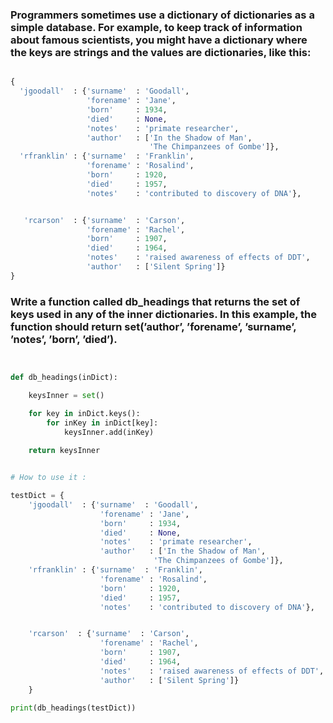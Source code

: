### Programmers sometimes use a dictionary of dictionaries as a simple database. For example, to keep track of information about famous scientists, you might have a dictionary where the keys are strings and the values are dictionaries, like this:

```python

{
  'jgoodall'  : {'surname'  : 'Goodall',
                 'forename' : 'Jane',
                 'born'     : 1934,
                 'died'     : None,
                 'notes'    : 'primate researcher',
                 'author'   : ['In the Shadow of Man',
                               'The Chimpanzees of Gombe']},
  'rfranklin' : {'surname'  : 'Franklin',
                 'forename' : 'Rosalind',
                 'born'     : 1920,
                 'died'     : 1957,
                 'notes'    : 'contributed to discovery of DNA'},


   'rcarson'  : {'surname'  : 'Carson',
                 'forename' : 'Rachel',
                 'born'     : 1907,
                 'died'     : 1964,
                 'notes'    : 'raised awareness of effects of DDT',
                 'author'   : ['Silent Spring']}
}

```

### Write a function called db_headings that returns the set of keys used in any of the inner dictionaries. In this example, the function should return set(’author’, ’forename’, ’surname’, ’notes’, ’born’, ’died’).


```python


def db_headings(inDict):

    keysInner = set()

    for key in inDict.keys():
        for inKey in inDict[key]:
            keysInner.add(inKey)
    
    return keysInner


# How to use it :

testDict = {
    'jgoodall'  : {'surname'  : 'Goodall',
                    'forename' : 'Jane',
                    'born'     : 1934,
                    'died'     : None,
                    'notes'    : 'primate researcher',
                    'author'   : ['In the Shadow of Man',
                                'The Chimpanzees of Gombe']},
    'rfranklin' : {'surname'  : 'Franklin',
                    'forename' : 'Rosalind',
                    'born'     : 1920,
                    'died'     : 1957,
                    'notes'    : 'contributed to discovery of DNA'},


    'rcarson'  : {'surname'  : 'Carson',
                    'forename' : 'Rachel',
                    'born'     : 1907,
                    'died'     : 1964,
                    'notes'    : 'raised awareness of effects of DDT',
                    'author'   : ['Silent Spring']}
    }

print(db_headings(testDict))


```